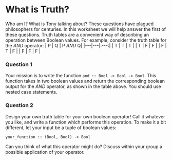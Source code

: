 # What is Truth?
Who am I? What is Tony talking about? These questions have plagued philosophers for centuries. In this worksheet we will help answer the first of these questions.
Truth tables are a convenient way of describing an operation between Boolean values. For example, consider the truth table for the _AND_ operator:
| P | Q | P _AND_ Q|
|---|---|:---:|
| T | T | T |
| T | F | F |
| F | T | F |
| F | F | F |

### Question 1
Your mission is to write the function 
``and :: Bool -> Bool -> Bool``.
This function takes in two boolean values and return the corresponding boolean output for the _AND_ operator, as shown in the table above. You should use nested case statements.
### Question 2
Design your own truth table for your own boolean operator! Call it whatever you like, and write a function which performs this operation. To make it a bit different, let your input be a tuple of boolean values:

`your_function :: (Bool, Bool) -> Bool`

Can you think of what this operator might do? Discuss within your group a possible application of your operator.